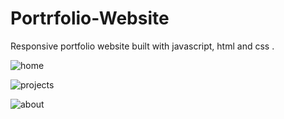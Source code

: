 
# Portrfolio-Website
Responsive portfolio website built with javascript, html and css . 

![home](https://user-images.githubusercontent.com/78149229/120899921-bc085e80-c63a-11eb-8563-4c6335496650.png)

![projects](https://user-images.githubusercontent.com/78149229/120899928-c296d600-c63a-11eb-90c3-a673e431bfa0.png)

![about](https://user-images.githubusercontent.com/78149229/120899932-c9254d80-c63a-11eb-8ca5-4a31b9c819c9.png)



